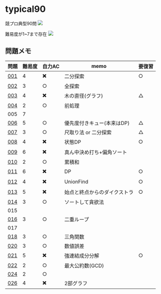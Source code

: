 # typical90
競プロ典型90問
![](https://pbs.twimg.com/media/ExjVbVHVcAIg8k-?format=jpg&name=large)

難易度が1~7まで存在
![](https://pbs.twimg.com/media/ExjfOJNVcAECEUt?format=jpg&name=large)

## 問題メモ
| 問題| 難易度| 自力AC| memo| 要復習 |
|-|-|-|-|-|
|[001](./001) |4|✖️|二分探索 |○ |
|[002](./002)|3|○| 全探索 ||
|[003](./003)|4|✖️| 木の直径(グラフ) | △ |
|[004](./004)|2|○| 前処理　| |
|005|7|| |
|[006](./006)|5|○| 優先度付きキュー(本来はDP)|△|
|[007](./007)|3|○|尺取り法 or 二分探索| △ |
|[008](./008)|4|✖️|状態DP |○|
|[009](./009)|6|✖️|真ん中決め打ち+偏角ソート||○|
|[010](./010)|2|○|累積和||
|[011](./011)|6|✖️|DP|○|
|[012](./012)|4|✖️|UnionFind|○|
|[013](./013)|5|✖️|始点と終点からのダイクストラ|○|
|[014](./014)|3|○|ソートして貪欲法||
|015| | | |  |
|[016](./016)|3|○|二重ループ|
|017|
|[018](./018)|3|○|三角関数||
|[020](./020)|3|○|数値誤差||
|[021](./021)|5|✖️|強連結成分分解|○|
|[022](./022)|2|○|最大公約数(GCD)||
|[024](./024)|2|○|||
|[026](./026)|4|✖️|2部グラフ||